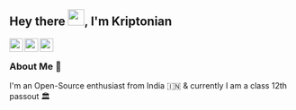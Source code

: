 ## Hey there <img src="https://github.com/TheDudeThatCode/TheDudeThatCode/blob/master/Assets/Hi.gif" width="29px">, I'm Kriptonian

<a href="https://www.linkedin.com/in/sawan-bhattacharya-903a96204/">
  <img align="left" width="24px" src="https://github.com/TheDudeThatCode/TheDudeThatCode/blob/master/Assets/Linkedin.svg"  />
</a>
<a href="https://twitter.com/kriptonian8">
  <img align="left" width="24px" src="https://github.com/TheDudeThatCode/TheDudeThatCode/blob/master/Assets/Twitter.svg"  />
</a>
<a href="https://www.instagram.com/_kriptonian/">
  <img align="left" width="24px" src="https://github.com/TheDudeThatCode/TheDudeThatCode/blob/master/Assets/Instagram.svg"  />
</a>
</br>

### About Me 🚀
I'm an Open-Source enthusiast from India :india: & currently I am a class 12th passout :classical_building: 




<!-- <a href="https://github.com/kriptonian1">
  <img align="center" src="https://github-readme-stats.vercel.app/api/top-langs/?username=kriptonian1&theme=dark&hide_langs_below=1" />
</a> -->

<!--
**kriptonian1/kriptonian1** is a ✨ _special_ ✨ repository because its `README.md` (this file) appears on your GitHub profile.

Here are some ideas to get you started:

- 🔭 I’m currently working on ...
- 🌱 I’m currently learning ...
- 👯 I’m looking to collaborate on ...
- 🤔 I’m looking for help with ...
- 💬 Ask me about ...
- 📫 How to reach me: ...
- 😄 Pronouns: ...
- ⚡ Fun fact: ...
-->
